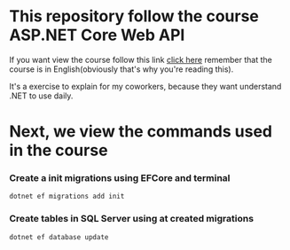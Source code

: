 # This repository follow the course ASP.NET Core Web API
If you want view the course follow this link [click here](https://www.youtube.com/watch?v=qBTe6uHJS_Y&list=PL82C6-O4XrHfrGOCPmKmwTO7M0avXyQKc&pp=iAQB&themeRefresh=1) remember that the course is in English(obviously that's why you're reading this).

It's a exercise to explain for my coworkers, because they want understand .NET to use daily.


# Next, we view the commands used in the course

### Create a init migrations using EFCore and terminal
`dotnet ef migrations add init`

### Create tables in SQL Server using at created migrations
`dotnet ef database update`


